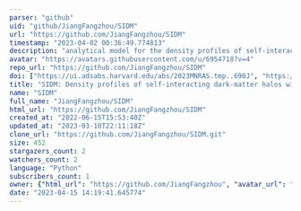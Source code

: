 ```yaml
---
parser: "github"
uid: "github/JiangFangzhou/SIDM"
url: "https://github.com/JiangFangzhou/SIDM"
timestamp: "2023-04-02 00:36:49.774813"
description: "analytical model for the density profiles of self-interacting dark-matter halos with inhabitant galaxies"
avatar: "https://avatars.githubusercontent.com/u/6954718?v=4"
repo_url: "https://github.com/JiangFangzhou/SIDM"
doi: ["https://ui.adsabs.harvard.edu/abs/2023MNRAS.tmp..690J", "https://ui.adsabs.harvard.edu/abs/2023ascl.soft03015J/abstract"]
title: "SIDM: Density profiles of self-interacting dark-matter halos with inhabitant galaxies"
name: "SIDM"
full_name: "JiangFangzhou/SIDM"
html_url: "https://github.com/JiangFangzhou/SIDM"
created_at: "2022-06-15T15:53:40Z"
updated_at: "2023-03-10T22:11:18Z"
clone_url: "https://github.com/JiangFangzhou/SIDM.git"
size: 452
stargazers_count: 2
watchers_count: 2
language: "Python"
subscribers_count: 1
owner: {"html_url": "https://github.com/JiangFangzhou", "avatar_url": "https://avatars.githubusercontent.com/u/6954718?v=4", "login": "JiangFangzhou", "type": "User"}
date: "2023-04-15 14:19:41.645774"
---
```

